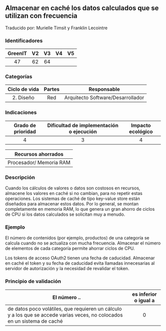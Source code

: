 ## Almacenar en caché los datos calculados que se utilizan con frecuencia

Traducido por: Murielle Timsit y Franklin Lecointre

### Identificadores

| GreenIT | V2  | V3  | V4  | V5  |
| :-----: | :-: | :-: | :-: | :-: |
|   47    | 62  | 64  |     |     |

### Categorías

| Ciclo de vida | Partes |            Responsable            |
| :-----------: | :----: | :-------------------------------: |
|   2. Diseño   |  Red   | Arquitecto Software/Desarrollador |

### Indicaciones

| Grado de prioridad | Dificultad de implementación o ejecución | Impacto ecológico |
| :----------------: | :--------------------------------------: | :---------------: |
|         4          |                    3                     |         4         |

|   Recursos ahorrados    |
| :---------------------: |
| Procesador/ Memoria RAM |

### Descripción

Cuando los cálculos de valores o datos son costosos en recursos, almacene los valores en caché si no cambian, para no repetir estas operaciones.
Los sistemas de caché de tipo key-value store están diseñados para almacenar estos datos. Por lo general, se montan completamente en memoria RAM, lo que genera un gran ahorro de ciclos de CPU si los datos calculados se solicitan muy a menudo.

### Ejemplo

El número de contenidos (por ejemplo, productos) de una categoría se calcula cuando no se actualiza con mucha frecuencia. Almacenar el número de elementos de cada categoría permite ahorrar ciclos de CPU.

Los tokens de acceso OAuth2 tienen una fecha de caducidad. Almacenar en caché el token y su fecha de caducidad evita llamadas innecesarias al servidor de autorización y la necesidad de revalidar el token.

### Principio de validación

| El número ..                                                                                                              | es inferior o igual a |
| ------------------------------------------------------------------------------------------------------------------------- | :-------------------: |
| de datos poco volátiles, que requieren un cálculo y a los que se accede varias veces, no colocados en un sistema de caché |           0           |
